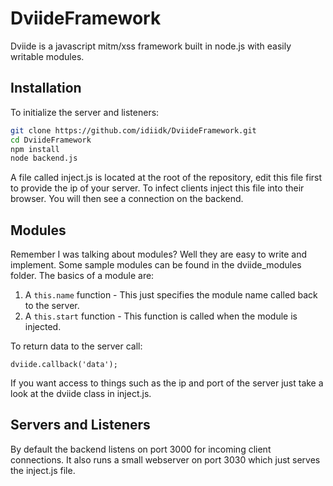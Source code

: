 # DviideFramework
Dviide is a javascript mitm/xss framework built in node.js with easily writable modules.

## Installation

To initialize the server and listeners:
```bash
git clone https://github.com/idiidk/DviideFramework.git
cd DviideFramework
npm install
node backend.js
```

A file called inject.js is located at the root of the repository, edit this file first to provide the ip of your server. To infect clients inject this file into their browser. You will then see a connection on the backend.

## Modules

Remember I was talking about modules? Well they are easy to write and implement. Some sample modules can be found in the dviide_modules folder. The basics of a module are:

1. A ```this.name``` function - This just specifies the module name called back to the server.
2. A ```this.start``` function - This function is called when the module is injected.

To return data to the server call:
```
dviide.callback('data');
```

If you want access to things such as the ip and port of the server just take a look at the dviide class in inject.js.

## Servers and Listeners
By default the backend listens on port 3000 for incoming client connections. It also runs a small webserver on port 3030 which just serves the inject.js file.
